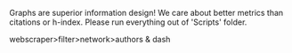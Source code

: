 Graphs are superior information design! We care about better metrics than citations or h-index.
Please run everything out of 'Scripts' folder.

webscraper>filter>network>authors & dash
